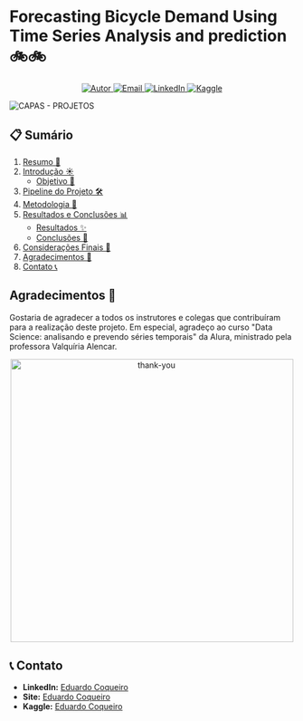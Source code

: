 # Forecasting Bicycle Demand Using Time Series Analysis and prediction 🚲🚲

<p align="center">
  <a href="https://github.com/Edu-png">
    <img src="https://img.shields.io/badge/Autor-Eduardo%20Coqueiro-purple?style=flat&logo=github" alt="Autor">
  </a>
  <a href="mailto:eduardocoqueiro@gmail.com">
    <img src="https://img.shields.io/badge/Email-eduardocoqueiro%40gmail.com-purple?style=flat&logo=gmail" alt="Email">
  </a>
  <a href="https://linkedin.com/in/eduardocoqueiro/">
    <img src="https://img.shields.io/badge/LinkedIn-Eduardo%20Coqueiro-purple?style=flat&logo=linkedin" alt="LinkedIn">
  </a>
  <a href="https://kaggle.com/EduardoCoqueiro">
    <img src="https://img.shields.io/badge/Kaggle-Eduardo%20Coqueiro-blue?style=flat&logo=kaggle" alt="Kaggle">
  </a>
</p>

![CAPAS - PROJETOS](https://github.com/user-attachments/assets/457651c6-f035-4357-8e3c-57d5718c0767)

## 📋 Sumário
1. [Resumo 📄](#-resumo-)
2. [Introdução ☀](#-introdução-☀)
   - [Objetivo 🎯](#objetivo-)
3. [Pipeline do Projeto 🛠](#pipeline-do-projeto-)
4. [Metodologia 🧪](#metodologia-)
5. [Resultados e Conclusões 📊](#resultados-e-conclusões-)
   - [Resultados ✨](#resultados-✨)
   - [Conclusões 🚀](#conclusões-🚀)
6. [Considerações Finais 🚀](#considerações-finais-)
7. [Agradecimentos 🙏](#agradecimentos-🙏)
8. [Contato 📞](#-contato)


## Agradecimentos 👏
Gostaria de agradecer a todos os instrutores e colegas que contribuíram para a realização deste projeto. Em especial, agradeço ao curso "Data Science: analisando e prevendo séries temporais" da Alura, ministrado pela professora Valquíria Alencar.

<div align="center">
  <img src="https://github.com/user-attachments/assets/54afb33c-97be-40b6-8c96-0f12852e946f" alt="thank-you" width="500">
</div>

## 📞 Contato
- **LinkedIn:** [Eduardo Coqueiro](https://www.linkedin.com/in/eduardocoqueiro/)
- **Site:** [Eduardo Coqueiro](https://dataguy.my.canva.site/eduardo-coqueiro)
- **Kaggle:** [Eduardo Coqueiro](https://www.kaggle.com/eduardocoqueiro)

